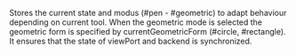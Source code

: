 Stores the current state and modus (#pen - #geometric) to adapt behaviour depending on current tool.
When the geometric mode is selected the geometric form is specified by currentGeometricForm (#circle, #rectangle).
It ensures that the state of viewPort and backend is synchronized.
